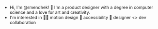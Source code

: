 - Hi, I’m @rmendhek! 💖 I'm a product designer with a degree in computer science and a love for art and creativity.
- I'm interested in 
🚗💨 motion design
💪 accessibility
💬 designer <> dev collaboration

<!---
rmendhek/rmendhek is a ✨ special ✨ repository because its `README.md` (this file) appears on your GitHub profile.
You can click the Preview link to take a look at your changes.
--->
